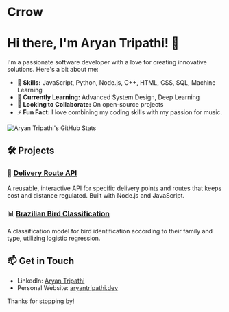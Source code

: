 # Crrow
# Hi there, I'm Aryan Tripathi! 👋

I'm a passionate software developer with a love for creating innovative solutions. Here's a bit about me:

- 🌟 **Skills:** JavaScript, Python, Node.js, C++, HTML, CSS, SQL, Machine Learning
- 🌱 **Currently Learning:** Advanced System Design, Deep Learning
- 👯 **Looking to Collaborate:** On open-source projects
- ⚡ **Fun Fact:** I love combining my coding skills with my passion for music.

![Aryan Tripathi's GitHub Stats](https://vercel.com/erickarts-projects/github-readme-stats/api?username=Crrow&show_icons=true&theme=radical)

## 🛠️ Projects

### 🚀 [Delivery Route API](https://deliveryapi-75be393daab5.herokuapp.com/calculate-minimum-cost)
A reusable, interactive API for specific delivery points and routes that keeps cost and distance regulated. Built with Node.js and JavaScript.

### 📊 [Brazilian Bird Classification](https://github.com/EricKart/brazilian_bird_classification)
A classification model for bird identification according to their family and type, utilizing logistic regression.

## 📫 Get in Touch
- LinkedIn: [Aryan Tripathi](https://www.linkedin.com/in/ary-tripathi/)
- Personal Website: [aryantripathi.dev](https://aryan-tripathi.vercel.app/)

Thanks for stopping by!
